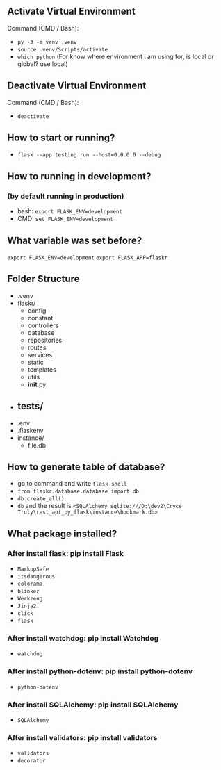 ## Activate Virtual Environment

Command (CMD / Bash):

- `py -3 -m venv .venv`
- `source .venv/Scripts/activate`
- `which python` (For know where environment i am using for, is local or global? use local)

## Deactivate Virtual Environment

Command (CMD / Bash):

- `deactivate`

## How to start or running?

- `flask --app testing run --host=0.0.0.0 --debug`

## How to running in development?

### (by default running in production)

- bash: `export FLASK_ENV=development`
- CMD: `set FLASK_ENV=development`

## What variable was set before?

`export FLASK_ENV=development`
`export FLASK_APP=flaskr`

## Folder Structure

- .venv
- flaskr/
  - config
  - constant
  - controllers
  - database
  - repositories
  - routes
  - services
  - static
  - templates
  - utils
  - **init**.py
- ## tests/
- .env
- .flaskenv
- instance/
  - file.db

## How to generate table of database?

- go to command and write `flask shell`
- `from flaskr.database.database import db`
- `db.create_all()`
- `db` and the result is `<SQLAlchemy sqlite:///D:\dev2\Cryce Truly\rest_api_py_flask\instance\bookmark.db>`

## What package installed?

### After install flask: pip install Flask

- `MarkupSafe`
- `itsdangerous`
- `colorama`
- `blinker`
- `Werkzeug`
- `Jinja2`
- `click`
- `flask`

### After install watchdog: pip install Watchdog

- `watchdog`

### After install python-dotenv: pip install python-dotenv

- `python-dotenv`

### After install SQLAlchemy: pip install SQLAlchemy

- `SQLAlchemy`

### After install validators: pip install validators

- `validators`
- `decorator`
